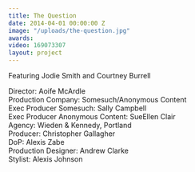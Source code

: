 ```yaml
---
title: The Question
date: 2014-04-01 00:00:00 Z
image: "/uploads/the-question.jpg"
awards: 
video: 169073307
layout: project
---
```


Featuring Jodie Smith and Courtney Burrell

Director: Aoife McArdle  
Production Company: Somesuch/Anonymous Content  
Exec Producer Somesuch: Sally Campbell   
Exec Producer Anonymous Content: SueEllen Clair   
Agency: Wieden & Kennedy, Portland  
Producer: Christopher Gallagher  
DoP: Alexis Zabe  
Production Designer: Andrew Clarke  
Stylist: Alexis Johnson